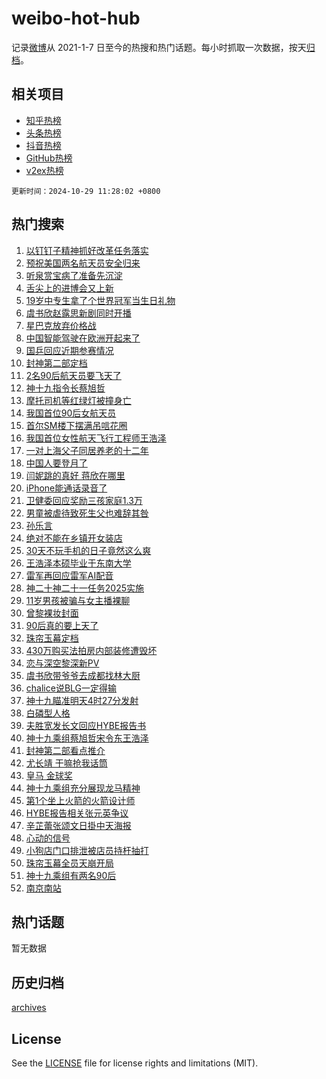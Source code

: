 # weibo-hot-hub

记录[微博](https://www.weibo.com)从 2021-1-7 日至今的热搜和热门话题。每小时抓取一次数据，按天[归档](archives)。

## 相关项目

- [知乎热榜](https://github.com/snaildev/zhihu-hot-hub)
- [头条热榜](https://github.com/snaildev/toutiao-hot-hub)
- [抖音热榜](https://github.com/snaildev/douyin-hot-hub)
- [GitHub热榜](https://github.com/snaildev/github-hot-hub)
- [v2ex热榜](https://github.com/snaildev/v2ex-hot-hub)


`更新时间：2024-10-29 11:28:02 +0800`

## 热门搜索

1. [以钉钉子精神抓好改革任务落实](https://m.weibo.cn/search?containerid=100103type%3D1%26t%3D10%26q%3D%23%E4%BB%A5%E9%92%89%E9%92%89%E5%AD%90%E7%B2%BE%E7%A5%9E%E6%8A%93%E5%A5%BD%E6%94%B9%E9%9D%A9%E4%BB%BB%E5%8A%A1%E8%90%BD%E5%AE%9E%23&stream_entry_id=51&isnewpage=1&extparam=seat%3D1%26cate%3D10103%26filter_type%3Drealtimehot%26pos%3D0%26c_type%3D51%26stream_entry_id%3D51%26q%3D%2523%25E4%25BB%25A5%25E9%2592%2589%25E9%2592%2589%25E5%25AD%2590%25E7%25B2%25BE%25E7%25A5%259E%25E6%258A%2593%25E5%25A5%25BD%25E6%2594%25B9%25E9%259D%25A9%25E4%25BB%25BB%25E5%258A%25A1%25E8%2590%25BD%25E5%25AE%259E%2523%26dgr%3D0%26display_time%3D1730172481%26pre_seqid%3D17301724810360133767472)
1. [预祝美国两名航天员安全归来](https://m.weibo.cn/search?containerid=100103type%3D1%26t%3D10%26q%3D%23%E9%A2%84%E7%A5%9D%E7%BE%8E%E5%9B%BD%E4%B8%A4%E5%90%8D%E8%88%AA%E5%A4%A9%E5%91%98%E5%AE%89%E5%85%A8%E5%BD%92%E6%9D%A5%23&stream_entry_id=31&isnewpage=1&extparam=seat%3D1%26stream_entry_id%3D31%26realpos%3D1%26band_rank%3D1%26cate%3D5001%26lcate%3D5001%26filter_type%3Drealtimehot%26pos%3D0%26c_type%3D31%26flag%3D1%26q%3D%2523%25E9%25A2%2584%25E7%25A5%259D%25E7%25BE%258E%25E5%259B%25BD%25E4%25B8%25A4%25E5%2590%258D%25E8%2588%25AA%25E5%25A4%25A9%25E5%2591%2598%25E5%25AE%2589%25E5%2585%25A8%25E5%25BD%2592%25E6%259D%25A5%2523%26dgr%3D0%26display_time%3D1730172481%26pre_seqid%3D17301724810360133767472)
1. [听泉赏宝病了准备先沉淀](https://m.weibo.cn/search?containerid=100103type%3D1%26t%3D10%26q%3D%23%E5%90%AC%E6%B3%89%E8%B5%8F%E5%AE%9D%E7%97%85%E4%BA%86%E5%87%86%E5%A4%87%E5%85%88%E6%B2%89%E6%B7%80%23&stream_entry_id=31&isnewpage=1&extparam=seat%3D1%26stream_entry_id%3D31%26realpos%3D2%26band_rank%3D2%26cate%3D5001%26lcate%3D5001%26filter_type%3Drealtimehot%26pos%3D1%26c_type%3D31%26flag%3D1%26q%3D%2523%25E5%2590%25AC%25E6%25B3%2589%25E8%25B5%258F%25E5%25AE%259D%25E7%2597%2585%25E4%25BA%2586%25E5%2587%2586%25E5%25A4%2587%25E5%2585%2588%25E6%25B2%2589%25E6%25B7%2580%2523%26dgr%3D0%26display_time%3D1730172481%26pre_seqid%3D17301724810360133767472)
1. [舌尖上的进博会又上新](https://m.weibo.cn/search?containerid=100103type%3D1%26t%3D10%26q%3D%23%E8%88%8C%E5%B0%96%E4%B8%8A%E7%9A%84%E8%BF%9B%E5%8D%9A%E4%BC%9A%E5%8F%88%E4%B8%8A%E6%96%B0%23&stream_entry_id=31&isnewpage=1&extparam=seat%3D1%26stream_entry_id%3D31%26realpos%3D3%26band_rank%3D3%26cate%3D5001%26lcate%3D5001%26filter_type%3Drealtimehot%26pos%3D2%26c_type%3D31%26flag%3D0%26q%3D%2523%25E8%2588%258C%25E5%25B0%2596%25E4%25B8%258A%25E7%259A%2584%25E8%25BF%259B%25E5%258D%259A%25E4%25BC%259A%25E5%258F%2588%25E4%25B8%258A%25E6%2596%25B0%2523%26dgr%3D0%26display_time%3D1730172481%26pre_seqid%3D17301724810360133767472)
1. [19岁中专生拿了个世界冠军当生日礼物](https://m.weibo.cn/search?containerid=100103type%3D1%26t%3D10%26q%3D%2319%E5%B2%81%E4%B8%AD%E4%B8%93%E7%94%9F%E6%8B%BF%E4%BA%86%E4%B8%AA%E4%B8%96%E7%95%8C%E5%86%A0%E5%86%9B%E5%BD%93%E7%94%9F%E6%97%A5%E7%A4%BC%E7%89%A9%23&stream_entry_id=31&isnewpage=1&extparam=seat%3D1%26stream_entry_id%3D31%26realpos%3D4%26band_rank%3D4%26cate%3D5001%26lcate%3D5001%26filter_type%3Drealtimehot%26pos%3D3%26c_type%3D31%26flag%3D2%26q%3D%252319%25E5%25B2%2581%25E4%25B8%25AD%25E4%25B8%2593%25E7%2594%259F%25E6%258B%25BF%25E4%25BA%2586%25E4%25B8%25AA%25E4%25B8%2596%25E7%2595%258C%25E5%2586%25A0%25E5%2586%259B%25E5%25BD%2593%25E7%2594%259F%25E6%2597%25A5%25E7%25A4%25BC%25E7%2589%25A9%2523%26dgr%3D0%26display_time%3D1730172481%26pre_seqid%3D17301724810360133767472)
1. [虞书欣赵露思新剧同时开播](https://m.weibo.cn/search?containerid=100103type%3D1%26t%3D10%26q%3D%23%E8%99%9E%E4%B9%A6%E6%AC%A3%E8%B5%B5%E9%9C%B2%E6%80%9D%E6%96%B0%E5%89%A7%E5%90%8C%E6%97%B6%E5%BC%80%E6%92%AD%23&stream_entry_id=31&isnewpage=1&extparam=seat%3D1%26stream_entry_id%3D31%26realpos%3D5%26band_rank%3D5%26cate%3D5001%26lcate%3D5001%26filter_type%3Drealtimehot%26pos%3D4%26c_type%3D31%26flag%3D1%26q%3D%2523%25E8%2599%259E%25E4%25B9%25A6%25E6%25AC%25A3%25E8%25B5%25B5%25E9%259C%25B2%25E6%2580%259D%25E6%2596%25B0%25E5%2589%25A7%25E5%2590%258C%25E6%2597%25B6%25E5%25BC%2580%25E6%2592%25AD%2523%26dgr%3D0%26display_time%3D1730172481%26pre_seqid%3D17301724810360133767472)
1. [星巴克放弃价格战](https://m.weibo.cn/search?containerid=100103type%3D1%26t%3D10%26q%3D%23%E6%98%9F%E5%B7%B4%E5%85%8B%E6%94%BE%E5%BC%83%E4%BB%B7%E6%A0%BC%E6%88%98%23&stream_entry_id=31&isnewpage=1&extparam=seat%3D1%26stream_entry_id%3D31%26realpos%3D6%26band_rank%3D6%26cate%3D5001%26lcate%3D5001%26filter_type%3Drealtimehot%26pos%3D5%26c_type%3D31%26flag%3D2%26q%3D%2523%25E6%2598%259F%25E5%25B7%25B4%25E5%2585%258B%25E6%2594%25BE%25E5%25BC%2583%25E4%25BB%25B7%25E6%25A0%25BC%25E6%2588%2598%2523%26dgr%3D0%26display_time%3D1730172481%26pre_seqid%3D17301724810360133767472)
1. [中国智能驾驶在欧洲开起来了](https://m.weibo.cn/search?containerid=100103type%3D1%26t%3D10%26q%3D%23%E4%B8%AD%E5%9B%BD%E6%99%BA%E8%83%BD%E9%A9%BE%E9%A9%B6%E5%9C%A8%E6%AC%A7%E6%B4%B2%E5%BC%80%E8%B5%B7%E6%9D%A5%E4%BA%86%23&stream_entry_id=31&isnewpage=1&extparam=seat%3D1%26adid%3D261535%26stream_entry_id%3D31%26topic_ad%3D1%26band_rank%3D7%26cate%3D5001%26lcate%3D5001%26filter_type%3Drealtimehot%26pos%3D6%26is_ad_pos%3D1%26c_type%3D31%26q%3D%2523%25E4%25B8%25AD%25E5%259B%25BD%25E6%2599%25BA%25E8%2583%25BD%25E9%25A9%25BE%25E9%25A9%25B6%25E5%259C%25A8%25E6%25AC%25A7%25E6%25B4%25B2%25E5%25BC%2580%25E8%25B5%25B7%25E6%259D%25A5%25E4%25BA%2586%2523%26dgr%3D0%26display_time%3D1730172481%26pre_seqid%3D17301724810360133767472)
1. [国乒回应近期参赛情况](https://m.weibo.cn/search?containerid=100103type%3D1%26t%3D10%26q%3D%23%E5%9B%BD%E4%B9%92%E5%9B%9E%E5%BA%94%E8%BF%91%E6%9C%9F%E5%8F%82%E8%B5%9B%E6%83%85%E5%86%B5%23&stream_entry_id=31&isnewpage=1&extparam=seat%3D1%26stream_entry_id%3D31%26realpos%3D7%26band_rank%3D7%26cate%3D5001%26lcate%3D5001%26filter_type%3Drealtimehot%26pos%3D7%26c_type%3D31%26flag%3D1%26q%3D%2523%25E5%259B%25BD%25E4%25B9%2592%25E5%259B%259E%25E5%25BA%2594%25E8%25BF%2591%25E6%259C%259F%25E5%258F%2582%25E8%25B5%259B%25E6%2583%2585%25E5%2586%25B5%2523%26dgr%3D0%26display_time%3D1730172481%26pre_seqid%3D17301724810360133767472)
1. [封神第二部定档](https://m.weibo.cn/search?containerid=100103type%3D1%26t%3D10%26q%3D%23%E5%B0%81%E7%A5%9E%E7%AC%AC%E4%BA%8C%E9%83%A8%E5%AE%9A%E6%A1%A3%23&stream_entry_id=31&isnewpage=1&extparam=seat%3D1%26stream_entry_id%3D31%26realpos%3D8%26band_rank%3D8%26cate%3D5001%26lcate%3D5001%26filter_type%3Drealtimehot%26pos%3D8%26c_type%3D31%26flag%3D16%26q%3D%2523%25E5%25B0%2581%25E7%25A5%259E%25E7%25AC%25AC%25E4%25BA%258C%25E9%2583%25A8%25E5%25AE%259A%25E6%25A1%25A3%2523%26dgr%3D0%26display_time%3D1730172481%26pre_seqid%3D17301724810360133767472)
1. [2名90后航天员要飞天了](https://m.weibo.cn/search?containerid=100103type%3D1%26t%3D10%26q%3D%232%E5%90%8D90%E5%90%8E%E8%88%AA%E5%A4%A9%E5%91%98%E8%A6%81%E9%A3%9E%E5%A4%A9%E4%BA%86%23&stream_entry_id=31&isnewpage=1&extparam=seat%3D1%26stream_entry_id%3D31%26realpos%3D9%26band_rank%3D9%26cate%3D5001%26lcate%3D5001%26filter_type%3Drealtimehot%26pos%3D9%26c_type%3D31%26flag%3D1%26q%3D%25232%25E5%2590%258D90%25E5%2590%258E%25E8%2588%25AA%25E5%25A4%25A9%25E5%2591%2598%25E8%25A6%2581%25E9%25A3%259E%25E5%25A4%25A9%25E4%25BA%2586%2523%26dgr%3D0%26display_time%3D1730172481%26pre_seqid%3D17301724810360133767472)
1. [神十九指令长蔡旭哲](https://m.weibo.cn/search?containerid=100103type%3D1%26t%3D10%26q%3D%23%E7%A5%9E%E5%8D%81%E4%B9%9D%E6%8C%87%E4%BB%A4%E9%95%BF%E8%94%A1%E6%97%AD%E5%93%B2%23&stream_entry_id=31&isnewpage=1&extparam=seat%3D1%26stream_entry_id%3D31%26realpos%3D10%26band_rank%3D10%26cate%3D5001%26lcate%3D5001%26filter_type%3Drealtimehot%26pos%3D10%26c_type%3D31%26flag%3D0%26q%3D%2523%25E7%25A5%259E%25E5%258D%2581%25E4%25B9%259D%25E6%258C%2587%25E4%25BB%25A4%25E9%2595%25BF%25E8%2594%25A1%25E6%2597%25AD%25E5%2593%25B2%2523%26dgr%3D0%26display_time%3D1730172481%26pre_seqid%3D17301724810360133767472)
1. [摩托司机等红绿灯被撞身亡](https://m.weibo.cn/search?containerid=100103type%3D1%26t%3D10%26q%3D%23%E6%91%A9%E6%89%98%E5%8F%B8%E6%9C%BA%E7%AD%89%E7%BA%A2%E7%BB%BF%E7%81%AF%E8%A2%AB%E6%92%9E%E8%BA%AB%E4%BA%A1%23&stream_entry_id=31&isnewpage=1&extparam=seat%3D1%26stream_entry_id%3D31%26realpos%3D11%26band_rank%3D11%26cate%3D5001%26lcate%3D5001%26filter_type%3Drealtimehot%26pos%3D11%26c_type%3D31%26flag%3D1%26q%3D%2523%25E6%2591%25A9%25E6%2589%2598%25E5%258F%25B8%25E6%259C%25BA%25E7%25AD%2589%25E7%25BA%25A2%25E7%25BB%25BF%25E7%2581%25AF%25E8%25A2%25AB%25E6%2592%259E%25E8%25BA%25AB%25E4%25BA%25A1%2523%26dgr%3D0%26display_time%3D1730172481%26pre_seqid%3D17301724810360133767472)
1. [我国首位90后女航天员](https://m.weibo.cn/search?containerid=100103type%3D1%26t%3D10%26q%3D%23%E6%88%91%E5%9B%BD%E9%A6%96%E4%BD%8D90%E5%90%8E%E5%A5%B3%E8%88%AA%E5%A4%A9%E5%91%98%23&stream_entry_id=31&isnewpage=1&extparam=seat%3D1%26stream_entry_id%3D31%26realpos%3D12%26band_rank%3D12%26cate%3D5001%26lcate%3D5001%26filter_type%3Drealtimehot%26pos%3D12%26c_type%3D31%26flag%3D0%26q%3D%2523%25E6%2588%2591%25E5%259B%25BD%25E9%25A6%2596%25E4%25BD%258D90%25E5%2590%258E%25E5%25A5%25B3%25E8%2588%25AA%25E5%25A4%25A9%25E5%2591%2598%2523%26dgr%3D0%26display_time%3D1730172481%26pre_seqid%3D17301724810360133767472)
1. [首尔SM楼下摆满吊唁花圈](https://m.weibo.cn/search?containerid=100103type%3D1%26t%3D10%26q%3D%23%E9%A6%96%E5%B0%94SM%E6%A5%BC%E4%B8%8B%E6%91%86%E6%BB%A1%E5%90%8A%E5%94%81%E8%8A%B1%E5%9C%88%23&stream_entry_id=31&isnewpage=1&extparam=seat%3D1%26stream_entry_id%3D31%26realpos%3D13%26band_rank%3D13%26cate%3D5001%26lcate%3D5001%26filter_type%3Drealtimehot%26pos%3D13%26c_type%3D31%26flag%3D1%26q%3D%2523%25E9%25A6%2596%25E5%25B0%2594SM%25E6%25A5%25BC%25E4%25B8%258B%25E6%2591%2586%25E6%25BB%25A1%25E5%2590%258A%25E5%2594%2581%25E8%258A%25B1%25E5%259C%2588%2523%26dgr%3D0%26display_time%3D1730172481%26pre_seqid%3D17301724810360133767472)
1. [我国首位女性航天飞行工程师王浩泽](https://m.weibo.cn/search?containerid=100103type%3D1%26t%3D10%26q%3D%23%E6%88%91%E5%9B%BD%E9%A6%96%E4%BD%8D%E5%A5%B3%E6%80%A7%E8%88%AA%E5%A4%A9%E9%A3%9E%E8%A1%8C%E5%B7%A5%E7%A8%8B%E5%B8%88%E7%8E%8B%E6%B5%A9%E6%B3%BD%23&stream_entry_id=31&isnewpage=1&extparam=seat%3D1%26stream_entry_id%3D31%26realpos%3D14%26band_rank%3D14%26cate%3D5001%26lcate%3D5001%26filter_type%3Drealtimehot%26pos%3D14%26c_type%3D31%26flag%3D1%26q%3D%2523%25E6%2588%2591%25E5%259B%25BD%25E9%25A6%2596%25E4%25BD%258D%25E5%25A5%25B3%25E6%2580%25A7%25E8%2588%25AA%25E5%25A4%25A9%25E9%25A3%259E%25E8%25A1%258C%25E5%25B7%25A5%25E7%25A8%258B%25E5%25B8%2588%25E7%258E%258B%25E6%25B5%25A9%25E6%25B3%25BD%2523%26dgr%3D0%26display_time%3D1730172481%26pre_seqid%3D17301724810360133767472)
1. [一对上海父子同居养老的十二年](https://m.weibo.cn/search?containerid=100103type%3D1%26t%3D10%26q%3D%23%E4%B8%80%E5%AF%B9%E4%B8%8A%E6%B5%B7%E7%88%B6%E5%AD%90%E5%90%8C%E5%B1%85%E5%85%BB%E8%80%81%E7%9A%84%E5%8D%81%E4%BA%8C%E5%B9%B4%23&stream_entry_id=31&isnewpage=1&extparam=seat%3D1%26stream_entry_id%3D31%26realpos%3D15%26band_rank%3D15%26cate%3D5001%26lcate%3D5001%26filter_type%3Drealtimehot%26pos%3D15%26c_type%3D31%26flag%3D1%26q%3D%2523%25E4%25B8%2580%25E5%25AF%25B9%25E4%25B8%258A%25E6%25B5%25B7%25E7%2588%25B6%25E5%25AD%2590%25E5%2590%258C%25E5%25B1%2585%25E5%2585%25BB%25E8%2580%2581%25E7%259A%2584%25E5%258D%2581%25E4%25BA%258C%25E5%25B9%25B4%2523%26dgr%3D0%26display_time%3D1730172481%26pre_seqid%3D17301724810360133767472)
1. [中国人要登月了](https://m.weibo.cn/search?containerid=100103type%3D1%26t%3D10%26q%3D%23%E4%B8%AD%E5%9B%BD%E4%BA%BA%E8%A6%81%E7%99%BB%E6%9C%88%E4%BA%86%23&stream_entry_id=31&isnewpage=1&extparam=seat%3D1%26stream_entry_id%3D31%26realpos%3D16%26band_rank%3D16%26cate%3D5001%26lcate%3D5001%26filter_type%3Drealtimehot%26pos%3D16%26c_type%3D31%26flag%3D0%26q%3D%2523%25E4%25B8%25AD%25E5%259B%25BD%25E4%25BA%25BA%25E8%25A6%2581%25E7%2599%25BB%25E6%259C%2588%25E4%25BA%2586%2523%26dgr%3D0%26display_time%3D1730172481%26pre_seqid%3D17301724810360133767472)
1. [闫妮跳的真好 蒋欣在哪里](https://m.weibo.cn/search?containerid=100103type%3D1%26t%3D10%26q%3D%E9%97%AB%E5%A6%AE%E8%B7%B3%E7%9A%84%E7%9C%9F%E5%A5%BD+%E8%92%8B%E6%AC%A3%E5%9C%A8%E5%93%AA%E9%87%8C&stream_entry_id=31&isnewpage=1&extparam=seat%3D1%26stream_entry_id%3D31%26realpos%3D17%26band_rank%3D17%26cate%3D5001%26lcate%3D5001%26filter_type%3Drealtimehot%26pos%3D17%26c_type%3D31%26flag%3D1%26q%3D%25E9%2597%25AB%25E5%25A6%25AE%25E8%25B7%25B3%25E7%259A%2584%25E7%259C%259F%25E5%25A5%25BD%2520%25E8%2592%258B%25E6%25AC%25A3%25E5%259C%25A8%25E5%2593%25AA%25E9%2587%258C%26dgr%3D0%26display_time%3D1730172481%26pre_seqid%3D17301724810360133767472)
1. [iPhone能通话录音了](https://m.weibo.cn/search?containerid=100103type%3D1%26t%3D10%26q%3D%23iPhone%E8%83%BD%E9%80%9A%E8%AF%9D%E5%BD%95%E9%9F%B3%E4%BA%86%23&stream_entry_id=31&isnewpage=1&extparam=seat%3D1%26stream_entry_id%3D31%26realpos%3D18%26band_rank%3D18%26cate%3D5001%26lcate%3D5001%26filter_type%3Drealtimehot%26pos%3D18%26c_type%3D31%26flag%3D0%26q%3D%2523iPhone%25E8%2583%25BD%25E9%2580%259A%25E8%25AF%259D%25E5%25BD%2595%25E9%259F%25B3%25E4%25BA%2586%2523%26dgr%3D0%26display_time%3D1730172481%26pre_seqid%3D17301724810360133767472)
1. [卫健委回应奖励三孩家庭1.3万](https://m.weibo.cn/search?containerid=100103type%3D1%26t%3D10%26q%3D%23%E5%8D%AB%E5%81%A5%E5%A7%94%E5%9B%9E%E5%BA%94%E5%A5%96%E5%8A%B1%E4%B8%89%E5%AD%A9%E5%AE%B6%E5%BA%AD1.3%E4%B8%87%23&stream_entry_id=31&isnewpage=1&extparam=seat%3D1%26stream_entry_id%3D31%26realpos%3D19%26band_rank%3D19%26cate%3D5001%26lcate%3D5001%26filter_type%3Drealtimehot%26pos%3D19%26c_type%3D31%26flag%3D0%26q%3D%2523%25E5%258D%25AB%25E5%2581%25A5%25E5%25A7%2594%25E5%259B%259E%25E5%25BA%2594%25E5%25A5%2596%25E5%258A%25B1%25E4%25B8%2589%25E5%25AD%25A9%25E5%25AE%25B6%25E5%25BA%25AD1.3%25E4%25B8%2587%2523%26dgr%3D0%26display_time%3D1730172481%26pre_seqid%3D17301724810360133767472)
1. [男童被虐待致死生父也难辞其咎](https://m.weibo.cn/search?containerid=100103type%3D1%26t%3D10%26q%3D%23%E7%94%B7%E7%AB%A5%E8%A2%AB%E8%99%90%E5%BE%85%E8%87%B4%E6%AD%BB%E7%94%9F%E7%88%B6%E4%B9%9F%E9%9A%BE%E8%BE%9E%E5%85%B6%E5%92%8E%23&stream_entry_id=31&isnewpage=1&extparam=seat%3D1%26stream_entry_id%3D31%26realpos%3D20%26band_rank%3D20%26cate%3D5001%26lcate%3D5001%26filter_type%3Drealtimehot%26pos%3D20%26c_type%3D31%26flag%3D1%26q%3D%2523%25E7%2594%25B7%25E7%25AB%25A5%25E8%25A2%25AB%25E8%2599%2590%25E5%25BE%2585%25E8%2587%25B4%25E6%25AD%25BB%25E7%2594%259F%25E7%2588%25B6%25E4%25B9%259F%25E9%259A%25BE%25E8%25BE%259E%25E5%2585%25B6%25E5%2592%258E%2523%26dgr%3D0%26display_time%3D1730172481%26pre_seqid%3D17301724810360133767472)
1. [孙乐言](https://m.weibo.cn/search?containerid=100103type%3D1%26t%3D10%26q%3D%E5%AD%99%E4%B9%90%E8%A8%80&stream_entry_id=31&isnewpage=1&extparam=seat%3D1%26stream_entry_id%3D31%26realpos%3D21%26band_rank%3D21%26cate%3D5001%26lcate%3D5001%26filter_type%3Drealtimehot%26pos%3D21%26c_type%3D31%26flag%3D2%26q%3D%25E5%25AD%2599%25E4%25B9%2590%25E8%25A8%2580%26dgr%3D0%26display_time%3D1730172481%26pre_seqid%3D17301724810360133767472)
1. [绝对不能在乡镇开女装店](https://m.weibo.cn/search?containerid=100103type%3D1%26t%3D10%26q%3D%23%E7%BB%9D%E5%AF%B9%E4%B8%8D%E8%83%BD%E5%9C%A8%E4%B9%A1%E9%95%87%E5%BC%80%E5%A5%B3%E8%A3%85%E5%BA%97%23&stream_entry_id=31&isnewpage=1&extparam=seat%3D1%26stream_entry_id%3D31%26realpos%3D22%26band_rank%3D22%26cate%3D5001%26lcate%3D5001%26filter_type%3Drealtimehot%26pos%3D22%26c_type%3D31%26flag%3D1%26q%3D%2523%25E7%25BB%259D%25E5%25AF%25B9%25E4%25B8%258D%25E8%2583%25BD%25E5%259C%25A8%25E4%25B9%25A1%25E9%2595%2587%25E5%25BC%2580%25E5%25A5%25B3%25E8%25A3%2585%25E5%25BA%2597%2523%26dgr%3D0%26display_time%3D1730172481%26pre_seqid%3D17301724810360133767472)
1. [30天不玩手机的日子竟然这么爽](https://m.weibo.cn/search?containerid=100103type%3D1%26t%3D10%26q%3D30%E5%A4%A9%E4%B8%8D%E7%8E%A9%E6%89%8B%E6%9C%BA%E7%9A%84%E6%97%A5%E5%AD%90%E7%AB%9F%E7%84%B6%E8%BF%99%E4%B9%88%E7%88%BD&stream_entry_id=31&isnewpage=1&extparam=seat%3D1%26stream_entry_id%3D31%26realpos%3D23%26band_rank%3D23%26cate%3D5001%26lcate%3D5001%26filter_type%3Drealtimehot%26pos%3D23%26c_type%3D31%26flag%3D1%26q%3D30%25E5%25A4%25A9%25E4%25B8%258D%25E7%258E%25A9%25E6%2589%258B%25E6%259C%25BA%25E7%259A%2584%25E6%2597%25A5%25E5%25AD%2590%25E7%25AB%259F%25E7%2584%25B6%25E8%25BF%2599%25E4%25B9%2588%25E7%2588%25BD%26dgr%3D0%26display_time%3D1730172481%26pre_seqid%3D17301724810360133767472)
1. [王浩泽本硕毕业于东南大学](https://m.weibo.cn/search?containerid=100103type%3D1%26t%3D10%26q%3D%23%E7%8E%8B%E6%B5%A9%E6%B3%BD%E6%9C%AC%E7%A1%95%E6%AF%95%E4%B8%9A%E4%BA%8E%E4%B8%9C%E5%8D%97%E5%A4%A7%E5%AD%A6%23&stream_entry_id=31&isnewpage=1&extparam=seat%3D1%26stream_entry_id%3D31%26realpos%3D24%26band_rank%3D24%26cate%3D5001%26lcate%3D5001%26filter_type%3Drealtimehot%26pos%3D24%26c_type%3D31%26flag%3D1%26q%3D%2523%25E7%258E%258B%25E6%25B5%25A9%25E6%25B3%25BD%25E6%259C%25AC%25E7%25A1%2595%25E6%25AF%2595%25E4%25B8%259A%25E4%25BA%258E%25E4%25B8%259C%25E5%258D%2597%25E5%25A4%25A7%25E5%25AD%25A6%2523%26dgr%3D0%26display_time%3D1730172481%26pre_seqid%3D17301724810360133767472)
1. [雷军再回应雷军AI配音](https://m.weibo.cn/search?containerid=100103type%3D1%26t%3D10%26q%3D%23%E9%9B%B7%E5%86%9B%E5%86%8D%E5%9B%9E%E5%BA%94%E9%9B%B7%E5%86%9BAI%E9%85%8D%E9%9F%B3%23&stream_entry_id=31&isnewpage=1&extparam=seat%3D1%26stream_entry_id%3D31%26realpos%3D25%26band_rank%3D25%26cate%3D5001%26lcate%3D5001%26filter_type%3Drealtimehot%26pos%3D25%26c_type%3D31%26flag%3D1%26q%3D%2523%25E9%259B%25B7%25E5%2586%259B%25E5%2586%258D%25E5%259B%259E%25E5%25BA%2594%25E9%259B%25B7%25E5%2586%259BAI%25E9%2585%258D%25E9%259F%25B3%2523%26dgr%3D0%26display_time%3D1730172481%26pre_seqid%3D17301724810360133767472)
1. [神二十神二十一任务2025实施](https://m.weibo.cn/search?containerid=100103type%3D1%26t%3D10%26q%3D%23%E7%A5%9E%E4%BA%8C%E5%8D%81%E7%A5%9E%E4%BA%8C%E5%8D%81%E4%B8%80%E4%BB%BB%E5%8A%A12025%E5%AE%9E%E6%96%BD%23&stream_entry_id=31&isnewpage=1&extparam=seat%3D1%26stream_entry_id%3D31%26realpos%3D26%26band_rank%3D26%26cate%3D5001%26lcate%3D5001%26filter_type%3Drealtimehot%26pos%3D26%26c_type%3D31%26flag%3D1%26q%3D%2523%25E7%25A5%259E%25E4%25BA%258C%25E5%258D%2581%25E7%25A5%259E%25E4%25BA%258C%25E5%258D%2581%25E4%25B8%2580%25E4%25BB%25BB%25E5%258A%25A12025%25E5%25AE%259E%25E6%2596%25BD%2523%26dgr%3D0%26display_time%3D1730172481%26pre_seqid%3D17301724810360133767472)
1. [11岁男孩被骗与女主播裸聊](https://m.weibo.cn/search?containerid=100103type%3D1%26t%3D10%26q%3D%2311%E5%B2%81%E7%94%B7%E5%AD%A9%E8%A2%AB%E9%AA%97%E4%B8%8E%E5%A5%B3%E4%B8%BB%E6%92%AD%E8%A3%B8%E8%81%8A%23&stream_entry_id=31&isnewpage=1&extparam=seat%3D1%26stream_entry_id%3D31%26realpos%3D27%26band_rank%3D27%26cate%3D5001%26lcate%3D5001%26filter_type%3Drealtimehot%26pos%3D27%26c_type%3D31%26flag%3D0%26q%3D%252311%25E5%25B2%2581%25E7%2594%25B7%25E5%25AD%25A9%25E8%25A2%25AB%25E9%25AA%2597%25E4%25B8%258E%25E5%25A5%25B3%25E4%25B8%25BB%25E6%2592%25AD%25E8%25A3%25B8%25E8%2581%258A%2523%26dgr%3D0%26display_time%3D1730172481%26pre_seqid%3D17301724810360133767472)
1. [曾黎裸妆封面](https://m.weibo.cn/search?containerid=100103type%3D1%26t%3D10%26q%3D%E6%9B%BE%E9%BB%8E%E8%A3%B8%E5%A6%86%E5%B0%81%E9%9D%A2&stream_entry_id=31&isnewpage=1&extparam=seat%3D1%26stream_entry_id%3D31%26realpos%3D28%26band_rank%3D28%26cate%3D5001%26lcate%3D5001%26filter_type%3Drealtimehot%26pos%3D28%26c_type%3D31%26flag%3D1%26q%3D%25E6%259B%25BE%25E9%25BB%258E%25E8%25A3%25B8%25E5%25A6%2586%25E5%25B0%2581%25E9%259D%25A2%26dgr%3D0%26display_time%3D1730172481%26pre_seqid%3D17301724810360133767472)
1. [90后真的要上天了](https://m.weibo.cn/search?containerid=100103type%3D1%26t%3D10%26q%3D%2390%E5%90%8E%E7%9C%9F%E7%9A%84%E8%A6%81%E4%B8%8A%E5%A4%A9%E4%BA%86%23&stream_entry_id=31&isnewpage=1&extparam=seat%3D1%26stream_entry_id%3D31%26realpos%3D29%26band_rank%3D29%26cate%3D5001%26lcate%3D5001%26filter_type%3Drealtimehot%26pos%3D29%26c_type%3D31%26flag%3D1%26q%3D%252390%25E5%2590%258E%25E7%259C%259F%25E7%259A%2584%25E8%25A6%2581%25E4%25B8%258A%25E5%25A4%25A9%25E4%25BA%2586%2523%26dgr%3D0%26display_time%3D1730172481%26pre_seqid%3D17301724810360133767472)
1. [珠帘玉幕定档](https://m.weibo.cn/search?containerid=100103type%3D1%26t%3D10%26q%3D%23%E7%8F%A0%E5%B8%98%E7%8E%89%E5%B9%95%E5%AE%9A%E6%A1%A3%23&stream_entry_id=31&isnewpage=1&extparam=seat%3D1%26stream_entry_id%3D31%26realpos%3D30%26band_rank%3D30%26cate%3D5001%26lcate%3D5001%26filter_type%3Drealtimehot%26pos%3D30%26c_type%3D31%26flag%3D0%26q%3D%2523%25E7%258F%25A0%25E5%25B8%2598%25E7%258E%2589%25E5%25B9%2595%25E5%25AE%259A%25E6%25A1%25A3%2523%26dgr%3D0%26display_time%3D1730172481%26pre_seqid%3D17301724810360133767472)
1. [430万购买法拍房内部装修遭毁坏](https://m.weibo.cn/search?containerid=100103type%3D1%26t%3D10%26q%3D%23430%E4%B8%87%E8%B4%AD%E4%B9%B0%E6%B3%95%E6%8B%8D%E6%88%BF%E5%86%85%E9%83%A8%E8%A3%85%E4%BF%AE%E9%81%AD%E6%AF%81%E5%9D%8F%23&stream_entry_id=31&isnewpage=1&extparam=seat%3D1%26stream_entry_id%3D31%26realpos%3D31%26band_rank%3D31%26cate%3D5001%26lcate%3D5001%26filter_type%3Drealtimehot%26pos%3D31%26c_type%3D31%26flag%3D1%26q%3D%2523430%25E4%25B8%2587%25E8%25B4%25AD%25E4%25B9%25B0%25E6%25B3%2595%25E6%258B%258D%25E6%2588%25BF%25E5%2586%2585%25E9%2583%25A8%25E8%25A3%2585%25E4%25BF%25AE%25E9%2581%25AD%25E6%25AF%2581%25E5%259D%258F%2523%26dgr%3D0%26display_time%3D1730172481%26pre_seqid%3D17301724810360133767472)
1. [恋与深空黎深新PV](https://m.weibo.cn/search?containerid=100103type%3D1%26t%3D10%26q%3D%E6%81%8B%E4%B8%8E%E6%B7%B1%E7%A9%BA%E9%BB%8E%E6%B7%B1%E6%96%B0PV&stream_entry_id=31&isnewpage=1&extparam=seat%3D1%26stream_entry_id%3D31%26realpos%3D32%26band_rank%3D32%26cate%3D5001%26lcate%3D5001%26filter_type%3Drealtimehot%26pos%3D32%26c_type%3D31%26flag%3D1%26q%3D%25E6%2581%258B%25E4%25B8%258E%25E6%25B7%25B1%25E7%25A9%25BA%25E9%25BB%258E%25E6%25B7%25B1%25E6%2596%25B0PV%26dgr%3D0%26display_time%3D1730172481%26pre_seqid%3D17301724810360133767472)
1. [虞书欣带爷爷去成都找林大厨](https://m.weibo.cn/search?containerid=100103type%3D1%26t%3D10%26q%3D%23%E8%99%9E%E4%B9%A6%E6%AC%A3%E5%B8%A6%E7%88%B7%E7%88%B7%E5%8E%BB%E6%88%90%E9%83%BD%E6%89%BE%E6%9E%97%E5%A4%A7%E5%8E%A8%23&stream_entry_id=31&isnewpage=1&extparam=seat%3D1%26stream_entry_id%3D31%26realpos%3D33%26band_rank%3D33%26cate%3D5001%26lcate%3D5001%26filter_type%3Drealtimehot%26pos%3D33%26c_type%3D31%26flag%3D0%26q%3D%2523%25E8%2599%259E%25E4%25B9%25A6%25E6%25AC%25A3%25E5%25B8%25A6%25E7%2588%25B7%25E7%2588%25B7%25E5%258E%25BB%25E6%2588%2590%25E9%2583%25BD%25E6%2589%25BE%25E6%259E%2597%25E5%25A4%25A7%25E5%258E%25A8%2523%26dgr%3D0%26display_time%3D1730172481%26pre_seqid%3D17301724810360133767472)
1. [chalice说BLG一定得输](https://m.weibo.cn/search?containerid=100103type%3D1%26t%3D10%26q%3D%23chalice%E8%AF%B4BLG%E4%B8%80%E5%AE%9A%E5%BE%97%E8%BE%93%23&stream_entry_id=31&isnewpage=1&extparam=seat%3D1%26stream_entry_id%3D31%26realpos%3D34%26band_rank%3D34%26cate%3D5001%26lcate%3D5001%26filter_type%3Drealtimehot%26pos%3D34%26c_type%3D31%26flag%3D1%26q%3D%2523chalice%25E8%25AF%25B4BLG%25E4%25B8%2580%25E5%25AE%259A%25E5%25BE%2597%25E8%25BE%2593%2523%26dgr%3D0%26display_time%3D1730172481%26pre_seqid%3D17301724810360133767472)
1. [神十九瞄准明天4时27分发射](https://m.weibo.cn/search?containerid=100103type%3D1%26t%3D10%26q%3D%23%E7%A5%9E%E5%8D%81%E4%B9%9D%E7%9E%84%E5%87%86%E6%98%8E%E5%A4%A94%E6%97%B627%E5%88%86%E5%8F%91%E5%B0%84%23&stream_entry_id=31&isnewpage=1&extparam=seat%3D1%26stream_entry_id%3D31%26realpos%3D35%26band_rank%3D35%26cate%3D5001%26lcate%3D5001%26filter_type%3Drealtimehot%26pos%3D35%26c_type%3D31%26flag%3D0%26q%3D%2523%25E7%25A5%259E%25E5%258D%2581%25E4%25B9%259D%25E7%259E%2584%25E5%2587%2586%25E6%2598%258E%25E5%25A4%25A94%25E6%2597%25B627%25E5%2588%2586%25E5%258F%2591%25E5%25B0%2584%2523%26dgr%3D0%26display_time%3D1730172481%26pre_seqid%3D17301724810360133767472)
1. [白磷型人格](https://m.weibo.cn/search?containerid=100103type%3D1%26t%3D10%26q%3D%E7%99%BD%E7%A3%B7%E5%9E%8B%E4%BA%BA%E6%A0%BC&stream_entry_id=31&isnewpage=1&extparam=seat%3D1%26stream_entry_id%3D31%26realpos%3D36%26band_rank%3D36%26cate%3D5001%26lcate%3D5001%26filter_type%3Drealtimehot%26pos%3D36%26c_type%3D31%26flag%3D1%26q%3D%25E7%2599%25BD%25E7%25A3%25B7%25E5%259E%258B%25E4%25BA%25BA%25E6%25A0%25BC%26dgr%3D0%26display_time%3D1730172481%26pre_seqid%3D17301724810360133767472)
1. [夫胜宽发长文回应HYBE报告书](https://m.weibo.cn/search?containerid=100103type%3D1%26t%3D10%26q%3D%23%E5%A4%AB%E8%83%9C%E5%AE%BD%E5%8F%91%E9%95%BF%E6%96%87%E5%9B%9E%E5%BA%94HYBE%E6%8A%A5%E5%91%8A%E4%B9%A6%23&stream_entry_id=31&isnewpage=1&extparam=seat%3D1%26stream_entry_id%3D31%26realpos%3D37%26band_rank%3D37%26cate%3D5001%26lcate%3D5001%26filter_type%3Drealtimehot%26pos%3D37%26c_type%3D31%26flag%3D0%26q%3D%2523%25E5%25A4%25AB%25E8%2583%259C%25E5%25AE%25BD%25E5%258F%2591%25E9%2595%25BF%25E6%2596%2587%25E5%259B%259E%25E5%25BA%2594HYBE%25E6%258A%25A5%25E5%2591%258A%25E4%25B9%25A6%2523%26dgr%3D0%26display_time%3D1730172481%26pre_seqid%3D17301724810360133767472)
1. [神十九乘组蔡旭哲宋令东王浩泽](https://m.weibo.cn/search?containerid=100103type%3D1%26t%3D10%26q%3D%23%E7%A5%9E%E5%8D%81%E4%B9%9D%E4%B9%98%E7%BB%84%E8%94%A1%E6%97%AD%E5%93%B2%E5%AE%8B%E4%BB%A4%E4%B8%9C%E7%8E%8B%E6%B5%A9%E6%B3%BD%23&stream_entry_id=31&isnewpage=1&extparam=seat%3D1%26stream_entry_id%3D31%26realpos%3D38%26band_rank%3D38%26cate%3D5001%26lcate%3D5001%26filter_type%3Drealtimehot%26pos%3D38%26c_type%3D31%26flag%3D0%26q%3D%2523%25E7%25A5%259E%25E5%258D%2581%25E4%25B9%259D%25E4%25B9%2598%25E7%25BB%2584%25E8%2594%25A1%25E6%2597%25AD%25E5%2593%25B2%25E5%25AE%258B%25E4%25BB%25A4%25E4%25B8%259C%25E7%258E%258B%25E6%25B5%25A9%25E6%25B3%25BD%2523%26dgr%3D0%26display_time%3D1730172481%26pre_seqid%3D17301724810360133767472)
1. [封神第二部看点推介](https://m.weibo.cn/search?containerid=100103type%3D1%26t%3D10%26q%3D%23%E5%B0%81%E7%A5%9E%E7%AC%AC%E4%BA%8C%E9%83%A8%E7%9C%8B%E7%82%B9%E6%8E%A8%E4%BB%8B%23&stream_entry_id=31&isnewpage=1&extparam=seat%3D1%26stream_entry_id%3D31%26realpos%3D39%26band_rank%3D39%26cate%3D5001%26lcate%3D5001%26filter_type%3Drealtimehot%26pos%3D39%26c_type%3D31%26flag%3D1%26q%3D%2523%25E5%25B0%2581%25E7%25A5%259E%25E7%25AC%25AC%25E4%25BA%258C%25E9%2583%25A8%25E7%259C%258B%25E7%2582%25B9%25E6%258E%25A8%25E4%25BB%258B%2523%26dgr%3D0%26display_time%3D1730172481%26pre_seqid%3D17301724810360133767472)
1. [尤长靖 干嘛抢我话筒](https://m.weibo.cn/search?containerid=100103type%3D1%26t%3D10%26q%3D%E5%B0%A4%E9%95%BF%E9%9D%96+%E5%B9%B2%E5%98%9B%E6%8A%A2%E6%88%91%E8%AF%9D%E7%AD%92&stream_entry_id=31&isnewpage=1&extparam=seat%3D1%26stream_entry_id%3D31%26realpos%3D40%26band_rank%3D40%26cate%3D5001%26lcate%3D5001%26filter_type%3Drealtimehot%26pos%3D40%26c_type%3D31%26flag%3D1%26q%3D%25E5%25B0%25A4%25E9%2595%25BF%25E9%259D%2596%2520%25E5%25B9%25B2%25E5%2598%259B%25E6%258A%25A2%25E6%2588%2591%25E8%25AF%259D%25E7%25AD%2592%26dgr%3D0%26display_time%3D1730172481%26pre_seqid%3D17301724810360133767472)
1. [皇马 金球奖](https://m.weibo.cn/search?containerid=100103type%3D1%26t%3D10%26q%3D%E7%9A%87%E9%A9%AC+%E9%87%91%E7%90%83%E5%A5%96&stream_entry_id=31&isnewpage=1&extparam=seat%3D1%26stream_entry_id%3D31%26realpos%3D41%26band_rank%3D41%26cate%3D5001%26lcate%3D5001%26filter_type%3Drealtimehot%26pos%3D41%26c_type%3D31%26flag%3D1%26q%3D%25E7%259A%2587%25E9%25A9%25AC%2520%25E9%2587%2591%25E7%2590%2583%25E5%25A5%2596%26dgr%3D0%26display_time%3D1730172481%26pre_seqid%3D17301724810360133767472)
1. [神十九乘组充分展现龙马精神](https://m.weibo.cn/search?containerid=100103type%3D1%26t%3D10%26q%3D%23%E7%A5%9E%E5%8D%81%E4%B9%9D%E4%B9%98%E7%BB%84%E5%85%85%E5%88%86%E5%B1%95%E7%8E%B0%E9%BE%99%E9%A9%AC%E7%B2%BE%E7%A5%9E%23&stream_entry_id=31&isnewpage=1&extparam=seat%3D1%26stream_entry_id%3D31%26realpos%3D42%26band_rank%3D42%26cate%3D5001%26lcate%3D5001%26filter_type%3Drealtimehot%26pos%3D42%26c_type%3D31%26flag%3D1%26q%3D%2523%25E7%25A5%259E%25E5%258D%2581%25E4%25B9%259D%25E4%25B9%2598%25E7%25BB%2584%25E5%2585%2585%25E5%2588%2586%25E5%25B1%2595%25E7%258E%25B0%25E9%25BE%2599%25E9%25A9%25AC%25E7%25B2%25BE%25E7%25A5%259E%2523%26dgr%3D0%26display_time%3D1730172481%26pre_seqid%3D17301724810360133767472)
1. [第1个坐上火箭的火箭设计师](https://m.weibo.cn/search?containerid=100103type%3D1%26t%3D10%26q%3D%23%E7%AC%AC1%E4%B8%AA%E5%9D%90%E4%B8%8A%E7%81%AB%E7%AE%AD%E7%9A%84%E7%81%AB%E7%AE%AD%E8%AE%BE%E8%AE%A1%E5%B8%88%23&stream_entry_id=31&isnewpage=1&extparam=seat%3D1%26stream_entry_id%3D31%26realpos%3D43%26band_rank%3D43%26cate%3D5001%26lcate%3D5001%26filter_type%3Drealtimehot%26pos%3D43%26c_type%3D31%26flag%3D1%26q%3D%2523%25E7%25AC%25AC1%25E4%25B8%25AA%25E5%259D%2590%25E4%25B8%258A%25E7%2581%25AB%25E7%25AE%25AD%25E7%259A%2584%25E7%2581%25AB%25E7%25AE%25AD%25E8%25AE%25BE%25E8%25AE%25A1%25E5%25B8%2588%2523%26dgr%3D0%26display_time%3D1730172481%26pre_seqid%3D17301724810360133767472)
1. [HYBE报告相关张元英争议](https://m.weibo.cn/search?containerid=100103type%3D1%26t%3D10%26q%3D%23HYBE%E6%8A%A5%E5%91%8A%E7%9B%B8%E5%85%B3%E5%BC%A0%E5%85%83%E8%8B%B1%E4%BA%89%E8%AE%AE%23&stream_entry_id=31&isnewpage=1&extparam=seat%3D1%26stream_entry_id%3D31%26realpos%3D44%26band_rank%3D44%26cate%3D5001%26lcate%3D5001%26filter_type%3Drealtimehot%26pos%3D44%26c_type%3D31%26flag%3D1%26q%3D%2523HYBE%25E6%258A%25A5%25E5%2591%258A%25E7%259B%25B8%25E5%2585%25B3%25E5%25BC%25A0%25E5%2585%2583%25E8%258B%25B1%25E4%25BA%2589%25E8%25AE%25AE%2523%26dgr%3D0%26display_time%3D1730172481%26pre_seqid%3D17301724810360133767472)
1. [辛芷蕾张颂文日掛中天海报](https://m.weibo.cn/search?containerid=100103type%3D1%26t%3D10%26q%3D%23%E8%BE%9B%E8%8A%B7%E8%95%BE%E5%BC%A0%E9%A2%82%E6%96%87%E6%97%A5%E6%8E%9B%E4%B8%AD%E5%A4%A9%E6%B5%B7%E6%8A%A5%23&stream_entry_id=31&isnewpage=1&extparam=seat%3D1%26stream_entry_id%3D31%26realpos%3D45%26band_rank%3D45%26cate%3D5001%26lcate%3D5001%26filter_type%3Drealtimehot%26pos%3D45%26c_type%3D31%26flag%3D1%26q%3D%2523%25E8%25BE%259B%25E8%258A%25B7%25E8%2595%25BE%25E5%25BC%25A0%25E9%25A2%2582%25E6%2596%2587%25E6%2597%25A5%25E6%258E%259B%25E4%25B8%25AD%25E5%25A4%25A9%25E6%25B5%25B7%25E6%258A%25A5%2523%26dgr%3D0%26display_time%3D1730172481%26pre_seqid%3D17301724810360133767472)
1. [心动的信号](https://m.weibo.cn/search?containerid=100103type%3D1%26t%3D10%26q%3D%E5%BF%83%E5%8A%A8%E7%9A%84%E4%BF%A1%E5%8F%B7&stream_entry_id=31&isnewpage=1&extparam=seat%3D1%26stream_entry_id%3D31%26realpos%3D46%26band_rank%3D46%26cate%3D5001%26lcate%3D5001%26filter_type%3Drealtimehot%26pos%3D46%26c_type%3D31%26flag%3D1%26q%3D%25E5%25BF%2583%25E5%258A%25A8%25E7%259A%2584%25E4%25BF%25A1%25E5%258F%25B7%26dgr%3D0%26display_time%3D1730172481%26pre_seqid%3D17301724810360133767472)
1. [小狗店门口排泄被店员持杆抽打](https://m.weibo.cn/search?containerid=100103type%3D1%26t%3D10%26q%3D%23%E5%B0%8F%E7%8B%97%E5%BA%97%E9%97%A8%E5%8F%A3%E6%8E%92%E6%B3%84%E8%A2%AB%E5%BA%97%E5%91%98%E6%8C%81%E6%9D%86%E6%8A%BD%E6%89%93%23&stream_entry_id=31&isnewpage=1&extparam=seat%3D1%26stream_entry_id%3D31%26realpos%3D47%26band_rank%3D47%26cate%3D5001%26lcate%3D5001%26filter_type%3Drealtimehot%26pos%3D47%26c_type%3D31%26flag%3D1%26q%3D%2523%25E5%25B0%258F%25E7%258B%2597%25E5%25BA%2597%25E9%2597%25A8%25E5%258F%25A3%25E6%258E%2592%25E6%25B3%2584%25E8%25A2%25AB%25E5%25BA%2597%25E5%2591%2598%25E6%258C%2581%25E6%259D%2586%25E6%258A%25BD%25E6%2589%2593%2523%26dgr%3D0%26display_time%3D1730172481%26pre_seqid%3D17301724810360133767472)
1. [珠帘玉幕全员天崩开局](https://m.weibo.cn/search?containerid=100103type%3D1%26t%3D10%26q%3D%23%E7%8F%A0%E5%B8%98%E7%8E%89%E5%B9%95%E5%85%A8%E5%91%98%E5%A4%A9%E5%B4%A9%E5%BC%80%E5%B1%80%23&stream_entry_id=31&isnewpage=1&extparam=seat%3D1%26stream_entry_id%3D31%26realpos%3D48%26band_rank%3D48%26cate%3D5001%26lcate%3D5001%26filter_type%3Drealtimehot%26pos%3D48%26c_type%3D31%26flag%3D1%26q%3D%2523%25E7%258F%25A0%25E5%25B8%2598%25E7%258E%2589%25E5%25B9%2595%25E5%2585%25A8%25E5%2591%2598%25E5%25A4%25A9%25E5%25B4%25A9%25E5%25BC%2580%25E5%25B1%2580%2523%26dgr%3D0%26display_time%3D1730172481%26pre_seqid%3D17301724810360133767472)
1. [神十九乘组有两名90后](https://m.weibo.cn/search?containerid=100103type%3D1%26t%3D10%26q%3D%23%E7%A5%9E%E5%8D%81%E4%B9%9D%E4%B9%98%E7%BB%84%E6%9C%89%E4%B8%A4%E5%90%8D90%E5%90%8E%23&stream_entry_id=31&isnewpage=1&extparam=seat%3D1%26stream_entry_id%3D31%26realpos%3D49%26band_rank%3D49%26cate%3D5001%26lcate%3D5001%26filter_type%3Drealtimehot%26pos%3D49%26c_type%3D31%26flag%3D0%26q%3D%2523%25E7%25A5%259E%25E5%258D%2581%25E4%25B9%259D%25E4%25B9%2598%25E7%25BB%2584%25E6%259C%2589%25E4%25B8%25A4%25E5%2590%258D90%25E5%2590%258E%2523%26dgr%3D0%26display_time%3D1730172481%26pre_seqid%3D17301724810360133767472)
1. [南京南站](https://m.weibo.cn/search?containerid=100103type%3D1%26t%3D10%26q%3D%E5%8D%97%E4%BA%AC%E5%8D%97%E7%AB%99&stream_entry_id=31&isnewpage=1&extparam=seat%3D1%26stream_entry_id%3D31%26realpos%3D50%26band_rank%3D50%26cate%3D5001%26lcate%3D5001%26filter_type%3Drealtimehot%26pos%3D50%26c_type%3D31%26flag%3D1%26q%3D%25E5%258D%2597%25E4%25BA%25AC%25E5%258D%2597%25E7%25AB%2599%26dgr%3D0%26display_time%3D1730172481%26pre_seqid%3D17301724810360133767472)

## 热门话题

暂无数据

## 历史归档

[archives](archives)

## License

See the [LICENSE](LICENSE) file for license rights and limitations (MIT).
